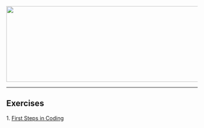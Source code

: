 <a href="#"><img src="https://www.jobs.bg/assets/logo/2017-09-01/b_6e048c01c340d967f2a6e540e9825d46.png" width="1000" height="200" ></img></a>
<hr style="color:#99CC99" />
<h2>Exercises</h2>
<p>1. <a href="#" > First Steps in Coding </a></p> 
